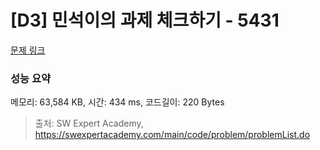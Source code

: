 # [D3] 민석이의 과제 체크하기 - 5431 

[문제 링크](https://swexpertacademy.com/main/code/problem/problemDetail.do?contestProbId=AWVl3rWKDBYDFAXm) 

### 성능 요약

메모리: 63,584 KB, 시간: 434 ms, 코드길이: 220 Bytes



> 출처: SW Expert Academy, https://swexpertacademy.com/main/code/problem/problemList.do